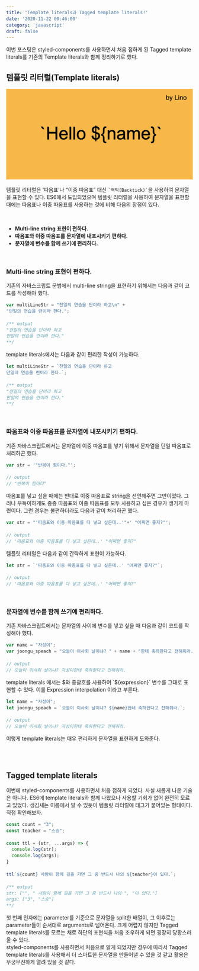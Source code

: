```yaml
---
title: 'Template literals과 Tagged template literals!'
date: '2020-11-22 00:46:00'
category: 'javascript'
draft: false
---
```


이번 포스팅은 styled-components를 사용하면서 처음 접하게 된 Tagged template literals를 기존의 Template literals와 함께 정리하기로 했다.

## 템플릿 리터럴(Template literals)

![template literal main image](./images/template_literal.jpg)

템플릿 리터럴은 ‘따옴표’나 “이중 따옴표” 대신 ``` `백틱(Backtick)` ```을 사용하여 문자열을 표현할 수 있다. ES6에서 도입되었으며 템플릿 리터럴을 사용하여 문자열을 표현할 때에는 따옴표나 이중 따옴표를 사용하는 것에 비해 다음의 장점이 있다.

<br>

- **Multi-line string 표현이 편하다.**
- **따옴표와 이중 따옴표를 문자열에 내포시키기 편하다.**
- **문자열에 변수를 함께 쓰기에 편리하다.**

<br>

### Multi-line string 표현이 편하다.

기존의 자바스크립트 문법에서 multi-line string을 표현하기 위해서는 다음과 같이 코드를 작성해야 했다.

~~~javascript
var multiLineStr = "천일의 연습을 단이라 하고\n" +
"만일의 연습을 련이라 한다.";

/** output
"천일의 연습을 단이라 하고
만일의 연습을 련이라 한다."
**/
~~~

template literals에서는 다음과 같이 편리한 작성이 가능하다.

~~~javascript
let multiLineStr = `천일의 연습을 단이라 하고
만일의 연습을 련이라 한다.`;

/** output
"천일의 연습을 단이라 하고
만일의 연습을 련이라 한다."
**/
~~~

<br>

### 따옴표와 이중 따옴표를 문자열에 내포시키기 편하다.

기존 자바스크립트에서는 문자열에 이중 따옴표를 넣기 위해서 문자열을 단일 따옴표로 처리하곤 했다.

~~~javascript
var str = '"반복이 힘이다."';

// output
// "반복이 힘이다"
~~~

따옴표를 넣고 싶을 때에는 반대로 이중 따옴표로 string을 선언해주면 그만이었다. 그러나 부득이하게도 종종 따옴표와 이중 따옴표를 모두 사용하고 싶은 경우가 생기게 마련이다. 그런 경우는 불편하더라도 다음과 같이 처리하곤 했다.

~~~javascript
var str = "'따옴표와 이중 따옴표를 다 넣고 싶은데..'"+' "어쩌면 좋지?"';

// output
// '따옴표와 이중 따옴표를 다 넣고 싶은데..' "어쩌면 좋지?"
~~~

템플릿 리터럴은 다음과 같이 간략하게 표현이 가능하다.

~~~javascript
let str = `'따옴표와 이중 따옴표를 다 넣고 싶은데..' "어쩌면 좋지?"`;

// output
// '따옴표와 이중 따옴표를 다 넣고 싶은데..' "어쩌면 좋지?"
~~~

<br>

### 문자열에 변수를 함께 쓰기에 편리하다.

기존 자바스크립트에서는 문자열의 사이에 변수를 넣고 싶을 때 다음과 같이 코드를 작성해야 했다.

~~~javascript
var name = "자성이";
var joongu_speach = "오늘이 이사회 날이냐? " + name + "한테 축하한다고 전해줘라.";

// output
// 오늘이 이사회 날이냐? 자성이한테 축하한다고 전해줘라.
~~~

template literals 에서는 $와 중괄호를 사용하여 `${expression}` 변수를 그대로 표현할 수 있다. 이를 Expression interpolation 이라고 부른다.

~~~javascript
let name = "자성이";
let joongu_speach = `오늘이 이사회 날이냐? ${name}한테 축하한다고 전해줘라.`;

// output
// 오늘이 이사회 날이냐? 자성이한테 축하한다고 전해줘라.
~~~

이렇게 template literals는 매우 편리하게 문자열을 표현하게 도와준다.

<br>
<br>

## Tagged template literals

이번에 styled-components를 사용하면서 처음 접하게 되었다. 사실 새롭게 나온 기술은 아니다. ES6에 template literals와 함께 나왔으나 사용할 기회가 없어 완전히 모르고 있었다. 생김새는 이름에서 알 수 있듯이 템플릿 리터럴에 태그가 붙어있는 형태이다. 직접 확인해보자.

~~~javascript
const count = "3";
const teacher = "스승";

const ttl = (str, ...args) => {
  console.log(str);
  console.log(args);
}

ttl`${count} 사람이 함께 길을 가면 그 중 반드시 나의 ${teacher}이 있다.`;

/** output
str: ["", " 사람이 함께 길을 가면 그 중 반드시 나의 ", "이 있다."]
args: ["3", "스승"]
**/
~~~

첫 번째 인자에는 parameter를 기준으로 문자열을 split한 배열이, 그 이후로는 parameter들이 순서대로
arguments로 넘어온다. 크게 어렵지 않지만 Tagged template literals를 모르는 채로 하단의 표현식을 처음 조우하게 되면 굉장히 당황스러울 수 있다.
<br>
styled-components를 사용하면서 처음으로 알게 되었지만 경우에 따라서 Tagged template literals를 사용해서 더 스마트한 문자열을 만들어낼 수 있을 것 같고 활용은 무궁무진하게 열려 있을 것 같다.